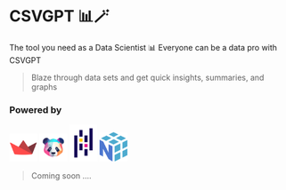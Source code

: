 # CSVGPT 📊🪄

The tool you need as a Data Scientist 📊
Everyone can be a data pro with CSVGPT

> Blaze through data sets and get quick insights, summaries, and graphs


### Powered by
<img src="https://github.com/Emad-Eldin-G/CSVGPT/blob/main/static/streamlit.png" width=50>
<img src="https://github.com/Emad-Eldin-G/CSVGPT/blob/main/static/pandasai.png" width=50>
<img src="https://github.com/Emad-Eldin-G/CSVGPT/blob/main/static/pandas.png" width=50>
<img src="https://github.com/Emad-Eldin-G/CSVGPT/blob/main/static/numpy.png" width=50>

> Coming soon ....

